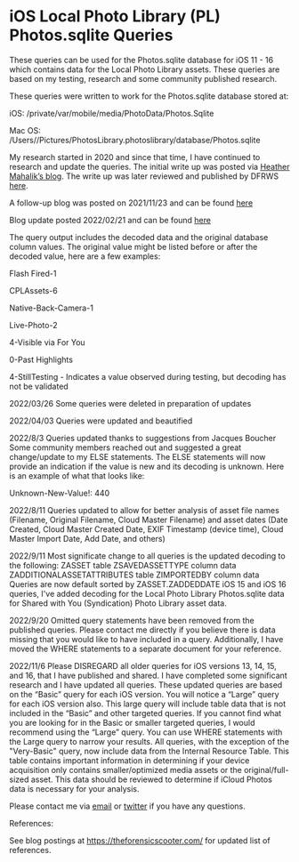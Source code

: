 # iOS Local Photo Library (PL) Photos.sqlite Queries
These queries can be used for the Photos.sqlite database for iOS 11 - 16 which contains data for the Local Photo Library assets. These queries are based on my testing, research and some community published research.

These queries were written to work for the Photos.sqlite database stored at: 

iOS: /private/var/mobile/media/PhotoData/Photos.Sqlite

Mac OS: /Users//Pictures/PhotosLibrary.photoslibrary/database/Photos.sqlite

My research started in 2020 and since that time, I have continued to research and update the queries. The initial write up was posted via [Heather Mahalik’s blog](https://smarterforensics.com/). The write up was later reviewed and published by DFRWS [here](https://dfir.pubpub.org/pub/v19rksyf/release/1).

A follow-up blog was posted on 2021/11/23 and can be found [here](https://theforensicscooter.com/2021/11/23/photos-sqlite-queries/)

Blog update posted 2022/02/21 and can be found [here](https://theforensicscooter.com/2022/02/21/photos-sqlite-update-3/)

The query output includes the decoded data and the original database column values. The original value might be listed before or after the decoded value, here are a few examples:

Flash Fired-1

CPLAssets-6

Native-Back-Camera-1

Live-Photo-2

4-Visible via For You

0-Past Highlights

4-StillTesting - Indicates a value observed during testing, but decoding has not be validated

2022/03/26 Some queries were deleted in preparation of updates

2022/04/03 Queries were updated and beautified

2022/8/3 Queries updated thanks to suggestions from Jacques Boucher
Some community members reached out and suggested a great change/update to my ELSE statements. The ELSE statements will now provide an indication if the value is new and its decoding is unknown. Here is an example of what that looks like:

Unknown-New-Value!: 440

2022/8/11 Queries updated to allow for better analysis of asset file names (Filename, Original Filename, Cloud Master Filename) and asset dates (Date Created, Cloud Master Created Date, EXIF Timestamp (device time), Cloud Master Import Date, Add Date, and others)

2022/9/11 Most significate change to all queries is the updated decoding to the following:
ZASSET table ZSAVEDASSETTYPE column data
ZADDITIONALASSETATTRIBUTES table ZIMPORTEDBY column data
Queries are now default sorted by ZASSET.ZADDEDDATE
iOS 15 and iOS 16 queries, I've added decoding for the Local Photo Library Photos.sqlite data for Shared with You (Syndication) Photo Library asset data.

2022/9/20 Omitted query statements have been removed from the published queries. Please contact me directly if you believe there is data missing that you would like to have included in a query.  Additionally, I have moved the WHERE statements to a separate document for your reference.  

2022/11/6 Please DISREGARD all older queries for iOS versions 13, 14, 15, and 16, that I have published and shared. I have completed some significant research and I have updated all queries. These updated queries are based on the “Basic” query for each iOS version. You will notice a “Large” query for each iOS version also. This large query will include table data that is not included in the “Basic” and other targeted queries. If you cannot find what you are looking for in the Basic or smaller targeted queries, I would recommend using the “Large” query. You can use WHERE statements with the Large query to narrow your results. All queries, with the exception of the "Very-Basic" query, now include data from the Internal Resource Table. This table contains important information in determining if your device acquisition only contains smaller/optimized media assets or the original/full-sized asset. This data should be reviewed to determine if iCloud Photos data is necessary for your analysis.

Please contact me via [email](forensicscooter@gmail.com) or [twitter](https://twitter.com/Scott_Kjr) if you have any questions. 

References:

See blog postings at https://theforensicscooter.com/ for updated list of references.

